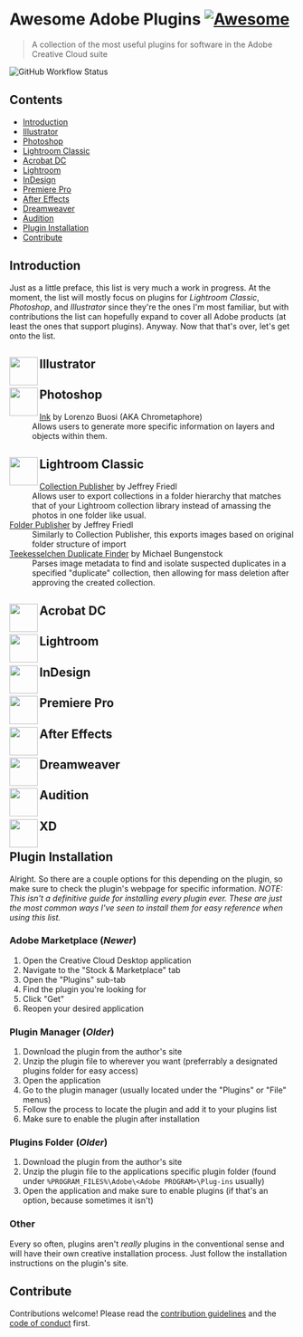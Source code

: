 # Awesome Adobe Plugins [![Awesome](https://awesome.re/badge.svg)](https://awesome.re)

> A collection of the most useful plugins for software in the Adobe Creative
> Cloud suite

![GitHub Workflow Status](https://img.shields.io/github/workflow/status/ilanfriedman/awesome-adobe-plugins/Check%20Markdown?label=Markdown%20Lint&logo=Markdown&style=flat-square)

## Contents

* [Introduction](#introduction)
* [Illustrator](#-illustrator)
* [Photoshop](#-photoshop)
* [Lightroom Classic](#-lightroom-classic)
* [Acrobat DC](#-acrobat-dc)
* [Lightroom](#-lightroom)
* [InDesign](#-indesign)
* [Premiere Pro](#-premiere-pro)
* [After Effects](#-after-effects)
* [Dreamweaver](#-dreamweaver)
* [Audition](#-audition)
* [Plugin Installation](#plugin-installation)
* [Contribute](#contribute)

## Introduction

Just as a little preface, this list is very much a work in progress. At the
moment, the list will mostly focus on plugins for *Lightroom Classic*,
*Photoshop*, and *Illustrator* since they're the ones I'm most familiar, but
with contributions the list can hopefully expand to cover all Adobe products
(at least the ones that support plugins). Anyway. Now that that's over, let's
get onto the list.

## <img src="https://user-images.githubusercontent.com/90789003/172677589-2bed17dd-147c-4427-a28c-b3e87c0055d3.svg" align=left height=50 width=50> Illustrator

## <img src="https://user-images.githubusercontent.com/90789003/172520854-7592ac10-f0e9-4007-b746-a484fd7b9a3f.svg" align=left height=50 width=50> Photoshop

<dl>
<dt><a href="https://ink.chrometaphore.com/">Ink</a> by Lorenzo Buosi (AKA Chrometaphore)</dt>
  <dd>Allows users to generate more specific information on layers and objects
  within them.</dd>
</dl>

## <img src="https://user-images.githubusercontent.com/90789003/172680200-9b62b6f1-0d13-4ed4-902b-a65d58430504.svg" align=left height=50 width=50> Lightroom Classic

<dl>
<dt><a href="http://regex.info/blog/lightroom-goodies/collection-publisher">Collection
Publisher</a> by Jeffrey Friedl</dt>
  <dd>Allows user to export collections in a folder hierarchy that matches that
  of your Lightroom collection library instead of amassing the photos in one
  folder like usual.</dd>
<dt><a href="http://regex.info/blog/lightroom-goodies/folder-publisher">Folder
Publisher</a> by Jeffrey Friedl</dt>
  <dd>Similarly to Collection Publisher, this exports images based on original
  folder structure of import</dd>
<dt><a href="http://www.bungenstock.de/teekesselchen/">Teekesselchen Duplicate
Finder</a> by Michael Bungenstock</dt>
  <dd>Parses image metadata to find and isolate suspected duplicates in a
  specified "duplicate" collection, then allowing for mass deletion after
  approving the created collection.</dd>

</dl>

## <img src="https://user-images.githubusercontent.com/90789003/172680327-65cd9379-95c3-424e-bfa2-1dbfd0bd3cd3.svg" align=left height=50 width=50> Acrobat DC

## <img src="https://user-images.githubusercontent.com/90789003/172679485-c47d115b-27e7-4346-bc27-1c7d39be75b3.svg" align=left height=50 width=50> Lightroom

## <img src="https://user-images.githubusercontent.com/90789003/172679599-37f674db-b35e-4767-b792-f43b19cb6686.svg" align=left height=50 width=50> InDesign

## <img src="https://user-images.githubusercontent.com/90789003/172679672-6143bbb6-8e5b-49ea-8667-f36f18c6d7af.svg" align=left height=50 width=50> Premiere Pro

## <img src="https://user-images.githubusercontent.com/90789003/172679943-8811630a-6eb0-4d20-aeb7-31d0e588b4be.svg" align=left height=50 width=50> After Effects

## <img src="https://user-images.githubusercontent.com/90789003/172679539-065fc25a-ee7b-46af-9902-2d981d41a462.svg" align=left height=50 width=50> Dreamweaver

## <img src="https://user-images.githubusercontent.com/90789003/172680016-4c7f8bf3-1368-472b-b716-08623ef7569e.svg" align=left height=50 width=50> Audition

## <img src="https://user-images.githubusercontent.com/90789003/172691661-dd637ec1-05cb-408b-9bd1-b795de97c415.svg" align=left height=50 width=50> XD

## Plugin Installation

Alright. So there are a couple options for this depending on the plugin, so
make sure to check the plugin's webpage for specific information. *NOTE: This
isn't a definitive guide for installing every plugin ever. These are just the
most common ways I've seen to install them for easy reference when using this list.*

### Adobe Marketplace (*Newer*)

1. Open the Creative Cloud Desktop application
2. Navigate to the "Stock & Marketplace" tab
3. Open the "Plugins" sub-tab
4. Find the plugin you're looking for
5. Click "Get"
6. Reopen your desired application

### Plugin Manager (*Older*)

1. Download the plugin from the author's site
2. Unzip the plugin file to wherever you want (preferrably a designated plugins
folder for easy access)
3. Open the application
4. Go to the plugin manager (usually located under the "Plugins" or "File" menus)
5. Follow the process to locate the plugin and add it to your plugins list
6. Make sure to enable the plugin after installation

### Plugins Folder (*Older*)

1. Download the plugin from the author's site
2. Unzip the plugin file to the applications specific plugin folder (found
under `%PROGRAM_FILES%\Adobe\<Adobe PROGRAM>\Plug-ins` usually)
3. Open the application and make sure to enable plugins (if that's an option,
because sometimes it isn't<!--Gotta love Adobe's unflinching consistency in their products-->)

### Other

Every so often, plugins aren't *really* plugins in the conventional sense and
will have their own creative installation process. Just follow the
installation instructions on the plugin's site.

## Contribute

Contributions welcome! Please read the [contribution guidelines](./CONTRIBUTING.md)
and the [code of conduct](./CODE-OF-CONDUCT.md) first.
